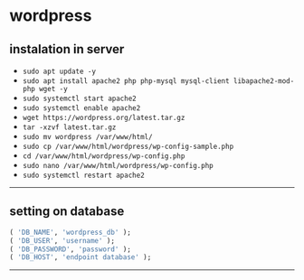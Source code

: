 # wordpress
## instalation in server
- ```sudo apt update -y```
- ```sudo apt install apache2 php php-mysql mysql-client libapache2-mod-php wget -y```
- ```sudo systemctl start apache2```
- ```sudo systemctl enable apache2```
- ```wget https://wordpress.org/latest.tar.gz```
- ```tar -xzvf latest.tar.gz```
- ```sudo mv wordpress /var/www/html/```
- ```sudo cp /var/www/html/wordpress/wp-config-sample.php```
- ```cd /var/www/html/wordpress/wp-config.php```
- ```sudo nano /var/www/html/wordpress/wp-config.php```
-  ```sudo systemctl restart apache2```
---
## setting on database
```sql
( 'DB_NAME', 'wordpress_db' );
( 'DB_USER', 'username' );
( 'DB_PASSWORD', 'password' );
( 'DB_HOST', 'endpoint database' ); 
```
---
